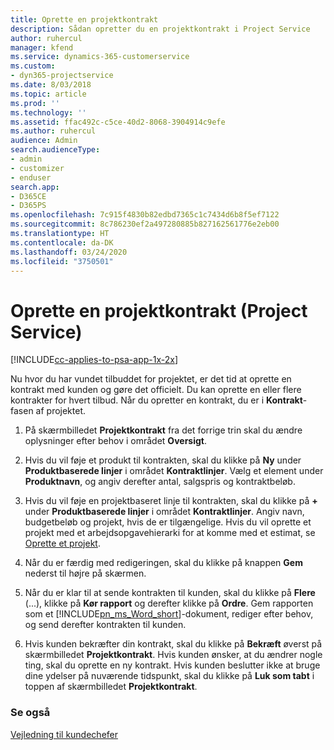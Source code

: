 ```yaml
---
title: Oprette en projektkontrakt
description: Sådan opretter du en projektkontrakt i Project Service
author: ruhercul
manager: kfend
ms.service: dynamics-365-customerservice
ms.custom:
- dyn365-projectservice
ms.date: 8/03/2018
ms.topic: article
ms.prod: ''
ms.technology: ''
ms.assetid: ffac492c-c5ce-40d2-8068-3904914c9efe
ms.author: ruhercul
audience: Admin
search.audienceType:
- admin
- customizer
- enduser
search.app:
- D365CE
- D365PS
ms.openlocfilehash: 7c915f4830b82edbd7365c1c7434d6b8f5ef7122
ms.sourcegitcommit: 8c786230ef2a497280885b827162561776e2eb00
ms.translationtype: HT
ms.contentlocale: da-DK
ms.lasthandoff: 03/24/2020
ms.locfileid: "3750501"
---
```

# <a name="create-a-project-contract-project-service"></a>Oprette en projektkontrakt (Project Service)

[!INCLUDE[cc-applies-to-psa-app-1x-2x](../includes/cc-applies-to-psa-app-1x-2x.md)]

Nu hvor du har vundet tilbuddet for projektet, er det tid at oprette en kontrakt med kunden og gøre det officielt. Du kan oprette en eller flere kontrakter for hvert tilbud. Når du opretter en kontrakt, du er i **Kontrakt**-fasen af projektet.  
  
1. På skærmbilledet **Projektkontrakt** fra det forrige trin skal du ændre oplysninger efter behov i området **Oversigt**.  
  
2. Hvis du vil føje et produkt til kontrakten, skal du klikke på **Ny** under **Produktbaserede linjer** i området **Kontraktlinjer**. Vælg et element under **Produktnavn**, og angiv derefter antal, salgspris og kontraktbeløb.  
  
3. Hvis du vil føje en projektbaseret linje til kontrakten, skal du klikke på **+** under **Produktbaserede linjer** i området **Kontraktlinjer**. Angiv navn, budgetbeløb og projekt, hvis de er tilgængelige. Hvis du vil oprette et projekt med et arbejdsopgavehierarki for at komme med et estimat, se [Oprette et projekt](../project-service/create-project.md).  
  
4. Når du er færdig med redigeringen, skal du klikke på knappen **Gem** nederst til højre på skærmen.  
  
5. Når du er klar til at sende kontrakten til kunden, skal du klikke på **Flere** (...), klikke på **Kør rapport** og derefter klikke på **Ordre**. Gem rapporten som et [!INCLUDE[pn_ms_Word_short](../includes/pn-ms-word-short.md)]-dokument, rediger efter behov, og send derefter kontrakten til kunden.  
  
6. Hvis kunden bekræfter din kontrakt, skal du klikke på **Bekræft** øverst på skærmbilledet **Projektkontrakt**. Hvis kunden ønsker, at du ændrer nogle ting, skal du oprette en ny kontrakt. Hvis kunden beslutter ikke at bruge dine ydelser på nuværende tidspunkt, skal du klikke på **Luk som tabt** i toppen af skærmbilledet **Projektkontrakt**.  
  
### <a name="see-also"></a>Se også  
 [Vejledning til kundechefer](../project-service/account-manager-guide.md)

